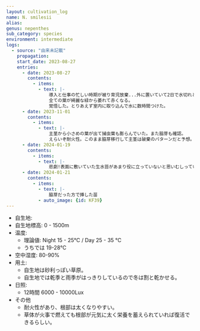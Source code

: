 ```yaml
---
layout: cultivation_log
name: N. smilesii
alias:
genus: nepenthes
sub_category: species
environment: intermediate
logs:
  - source: "由来未記載"
    propagation:
    start_date: 2023-08-27
    entries:
      - date: 2023-08-27
        contents:
          - items:
            - text: |-
                導入と仕事の忙しい時期が被り育児放棄...外に置いていて2日で水切れと暑さによるダメージ。
                全ての葉が綺麗な緑から萎れて赤くなる。
                覚悟した。とりあえず室内に取り込んで水に数時間つけた。
      - date: 2023-11-01
        contents:
          - items:
            - text: |-
                主茎から小さめの葉が出て捕虫葉も膨らんでいた。また脇芽も確認。
                えらいぞ耐火性。このまま脇芽移行して主茎は破棄のパターンだと予想。
      - date: 2024-01-19
        contents:
          - items:
            - text: |-
                悲劇!表面に敷いていた生水苔があまり役に立っていないと思いむしっていたら脇芽が絡まって抜けてしまった。ギリギリ挿しても生き延びれそうなサイズではあるが、あまりにも時期がよろしくない。ダメ元だがとりあえずバイオゴールドバイタル漬けにして挿してみた。がんばれ。
      - date: 2024-01-21
        contents:
          - items:
            - text: |-
                脇芽だった方で挿した苗
            - auto_image: {id: KF39}
---
```

- 自生地: 
- 自生地標高: 0 - 1500m
- 温度:
  - 理論値: Night 15 - 25℃ / Day 25 - 35 ℃
  - うちでは 19-28℃
- 空中湿度: 80-90%
- 用土:
  - 自生地は砂利っぽい草原。
  - 自生地では乾季と雨季がはっきりしているので冬は割と乾かせる。
- 日照:
  - 12時間 6000 - 10000Lux
- その他
  - 耐火性があり、根部は太くなりやすい。
  - 草体が火事で燃えても根部が元気に太く栄養を蓄えられていれば復活できるらしい。
